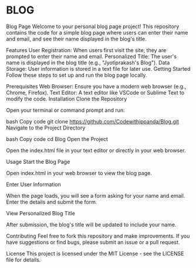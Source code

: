 # BLOG
Blog Page
Welcome to your personal blog page project! This repository contains the code for a simple blog page where users can enter their name and email, and see their name displayed in the blog's title.

Features
User Registration: When users first visit the site, they are prompted to enter their name and email.
Personalized Title: The user's name is displayed in the blog title (e.g., "Jyotiprakash's Blog").
Data Storage: User information is stored in a text file for later use.
Getting Started
Follow these steps to set up and run the blog page locally.

Prerequisites
Web Browser: Ensure you have a modern web browser (e.g., Chrome, Firefox).
Text Editor: A text editor like VSCode or Sublime Text to modify the code.
Installation
Clone the Repository

Open your terminal or command prompt and run:

bash
Copy code
git clone https://github.com/Codewithjppanda/Blog.git
Navigate to the Project Directory

bash
Copy code
cd Blog
Open the Project

Open the index.html file in your text editor or directly in your web browser.

Usage
Start the Blog Page

Open index.html in your web browser to view the blog page.

Enter User Information

When the page loads, you will see a form asking for your name and email. Enter the details and submit the form.

View Personalized Blog Title

After submission, the blog's title will be updated to include your name.

Contributing
Feel free to fork this repository and make improvements. If you have suggestions or find bugs, please submit an issue or a pull request.

License
This project is licensed under the MIT License - see the LICENSE file for details.
